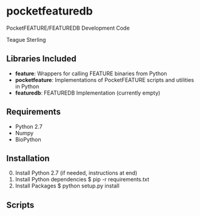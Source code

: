 pocketfeaturedb
===============

PocketFEATURE/FEATUREDB Development Code

Teague Sterling

Libraries Included
------------------

 * **feature**: Wrappers for calling FEATURE binaries from Python
 * **pocketfeature**: Implementations of PocketFEATURE scripts and utilities in Python
 * **featuredb**: FEATUREDB Implementation (currently empty)

Requirements
------------

 * Python 2.7
 * Numpy
 * BioPython

Installation
------------

 0. Install Python 2.7 (if needed, instructions at end)
 1. Install Python dependencies
        $ pip -r requirements.txt
 2. Install Packages
        $ python setup.py install


Scripts
-------

 



